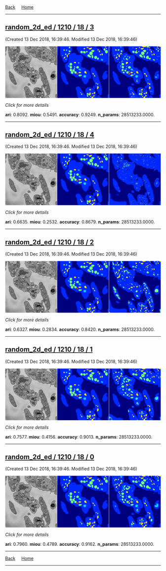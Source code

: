 
[Back](..)&nbsp;&nbsp;&nbsp;&nbsp;&nbsp;[Home](https://leapmanlab.github.io/snapshots)

---

<div class="summary"><a href="3"><h2>random_2d_ed / 1210 / 18 / 3</h2></a><p>(Created 13 Dec 2018, 16:39:46. Modified 13 Dec 2018, 16:39:46)
</p><a href="3"><img src="3/media/summary.png" align="center"></a><p>
<i>Click for more details</i>
</p></div>

**ari**: 0.8092. **miou**: 0.5491. **accuracy**: 0.9249. **n_params**: 28513233.0000. 

---

<div class="summary"><a href="4"><h2>random_2d_ed / 1210 / 18 / 4</h2></a><p>(Created 13 Dec 2018, 16:39:46. Modified 13 Dec 2018, 16:39:46)
</p><a href="4"><img src="4/media/summary.png" align="center"></a><p>
<i>Click for more details</i>
</p></div>

**ari**: 0.6635. **miou**: 0.2532. **accuracy**: 0.8679. **n_params**: 28513233.0000. 

---

<div class="summary"><a href="2"><h2>random_2d_ed / 1210 / 18 / 2</h2></a><p>(Created 13 Dec 2018, 16:39:46. Modified 13 Dec 2018, 16:39:46)
</p><a href="2"><img src="2/media/summary.png" align="center"></a><p>
<i>Click for more details</i>
</p></div>

**ari**: 0.6327. **miou**: 0.2834. **accuracy**: 0.8420. **n_params**: 28513233.0000. 

---

<div class="summary"><a href="1"><h2>random_2d_ed / 1210 / 18 / 1</h2></a><p>(Created 13 Dec 2018, 16:39:46. Modified 13 Dec 2018, 16:39:46)
</p><a href="1"><img src="1/media/summary.png" align="center"></a><p>
<i>Click for more details</i>
</p></div>

**ari**: 0.7577. **miou**: 0.4156. **accuracy**: 0.9013. **n_params**: 28513233.0000. 

---

<div class="summary"><a href="0"><h2>random_2d_ed / 1210 / 18 / 0</h2></a><p>(Created 13 Dec 2018, 16:39:46. Modified 13 Dec 2018, 16:39:46)
</p><a href="0"><img src="0/media/summary.png" align="center"></a><p>
<i>Click for more details</i>
</p></div>

**ari**: 0.7960. **miou**: 0.4789. **accuracy**: 0.9162. **n_params**: 28513233.0000. 

---

[Back](..)&nbsp;&nbsp;&nbsp;&nbsp;&nbsp;[Home](https://leapmanlab.github.io/snapshots)

---